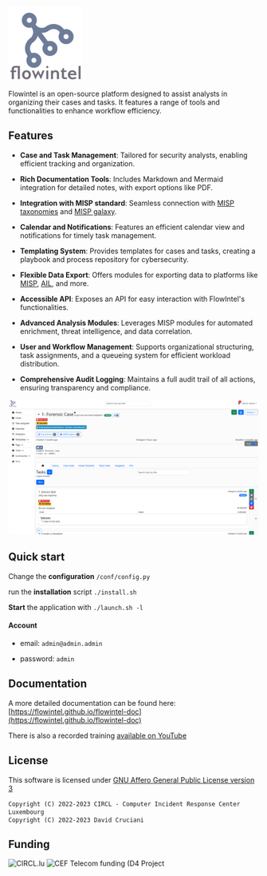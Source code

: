 <img title="" src="./doc/flowintel_logo.png" alt="" width="149" data-align="center">

Flowintel is an open-source platform designed to assist analysts in organizing their cases and tasks. It features a range of tools and functionalities to enhance workflow efficiency. 

## Features

- **Case and Task Management**: Tailored for security analysts, enabling efficient tracking and organization.

- **Rich Documentation Tools**: Includes Markdown and Mermaid integration for detailed notes, with export options like PDF.

- **Integration with MISP standard**: Seamless connection with [MISP taxonomies](https://github.com/MISP/misp-taxonomies) and [MISP galaxy](https://www.misp-galaxy.org/).

- **Calendar and Notifications**: Features an efficient calendar view and notifications for timely task management.

- **Templating System**: Provides templates for cases and tasks, creating a playbook and process repository for cybersecurity.

- **Flexible Data Export**: Offers modules for exporting data to platforms like [MISP](https://www.misp-project.org/), [AIL](https://www.ail-project.org/), and more.

- **Accessible API**: Exposes an API for easy interaction with FlowIntel's functionalities.

- **Advanced Analysis Modules**: Leverages MISP modules for automated enrichment, threat intelligence, and data correlation.

- **User and Workflow Management**: Supports organizational structuring, task assignments, and a queueing system for efficient workload distribution.

- **Comprehensive Audit Logging**: Maintains a full audit trail of all actions, ensuring transparency and compliance.

![task-management](./doc/case_example.png)


## Quick start

Change the **configuration** `/conf/config.py`

run the **installation** script `./install.sh`

**Start** the application with `./launch.sh -l`

#### Account

- email: `admin@admin.admin`

- password: `admin`

## Documentation
A more detailed documentation can be found here: [https://flowintel.github.io/flowintel-doc](https://flowintel.github.io/flowintel-doc)

There is also a recorded training [available on YouTube](https://www.youtube.com/watch?v=Dx03GqW1SN0) 

## License

This software is licensed under [GNU Affero General Public License version 3](http://www.gnu.org/licenses/agpl-3.0.html)

```
Copyright (C) 2022-2023 CIRCL - Computer Incident Response Center Luxembourg
Copyright (C) 2022-2023 David Cruciani
```

## Funding

![CIRCL.lu](https://www.circl.lu/assets/images/logo.png)
![CEF Telecom funding (D4 Project](https://www.misp-project.org/assets/images/en_cef.png)
